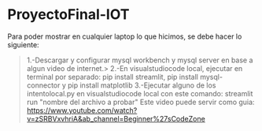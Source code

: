 # ProyectoFinal-IOT
Para poder mostrar en cualquier laptop lo que hicimos, se debe hacer lo siguiente:
>1.-Descargar y configurar mysql workbench y mysql server en base a algun video de internet.>
>2.-En visualstudiocode local, ejecutar en terminal por separado: pip install streamlit, pip install mysql-connector y pip install matplotlib
3.-Ejecutar alguno de los intentolocal.py en visualstudiocode local con este comando: streamlit run "nombre del archivo a probar"
Este video puede servir como guia:
https://www.youtube.com/watch?v=zSRBVxvhriA&ab_channel=Beginner%27sCodeZone
